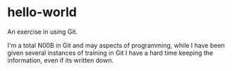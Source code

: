 # hello-world
An exercise in using Git.


I'm a total N00B in Git and may aspects of programming, while I have been given several instances of training in Git I have a hard time keeping the information, even if its written down.
